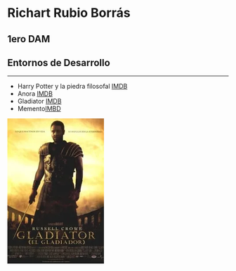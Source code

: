# Richart Rubio Borrás
## 1ero DAM
## Entornos de Desarrollo
--- 
- Harry Potter y la piedra filosofal [IMDB](https://www.imdb.com/es-es/title/tt0241527/)
- Anora [IMDB](https://www.imdb.com/es-es/title/tt28607951/)
- Gladiator [IMDB](https://www.imdb.com/es-es/title/tt0172495/)
- Memento[IMBD](https://www.imdb.com/es-es/title/tt0209144/)
  
![Gladiator portada](./gladiator.webp)
